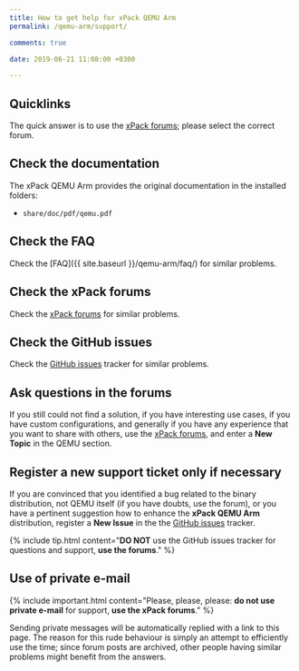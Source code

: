 ```yaml
---
title: How to get help for xPack QEMU Arm
permalink: /qemu-arm/support/

comments: true

date: 2019-06-21 11:08:00 +0300

---
```


## Quicklinks

The quick answer is to use the
[xPack forums](https://www.tapatalk.com/groups/xpack/); please select
the correct forum.

## Check the documentation

The xPack QEMU Arm provides the original documentation in the
installed folders:

- `share/doc/pdf/qemu.pdf`

## Check the FAQ

Check the [FAQ]({{ site.baseurl }}/qemu-arm/faq/)
for similar problems.

## Check the xPack forums

Check the [xPack forums](https://www.tapatalk.com/groups/xpack/) for
similar problems.

## Check the GitHub issues

Check the
[GitHub issues](https://github.com/xpack-dev-tools/qemu-arm-xpack/issues/)
tracker for similar problems.

## Ask questions in the forums

If you still could not find a solution, if you have interesting use
cases, if you have custom configurations, and generally if you have
any experience that you want to share with others, use the
[xPack forums](https://www.tapatalk.com/groups/xpack/),
and enter a **New Topic** in the QEMU section.

## Register a new support ticket only if necessary

If you are convinced that you identified a bug related to the binary
distribution, not QEMU itself (if you have doubts, use the forum),
or you have a pertinent suggestion how to enhance the **xPack QEMU Arm**
distribution, register a **New Issue** in the the
[GitHub issues](https://github.com/xpack-dev-tools/qemu-arm-xpack/issues/)
tracker.

{% include tip.html content="**DO NOT** use the GitHub issues tracker
for questions and support, **use the forums**." %}

## Use of private e-mail

{% include important.html content="Please, please, please: **do not use
private e-mail** for support, **use the xPack forums**." %}

Sending private messages will be automatically replied with
a link to this page.
The reason for this rude behaviour is simply an attempt to efficiently use
the time; since forum posts are archived, other people
having similar problems might benefit from the answers.
